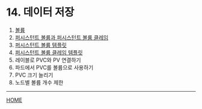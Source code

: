 # 14. 데이터 저장

1. [볼륨](./01.md)
2. [퍼시스턴트 볼륨과 퍼시스턴트 볼륨 클레임](./02.md)
3. [퍼시스턴트 볼륨 템플릿](./03.md)
4. [퍼시스턴트 볼륨 클레임 템플릿](./04.md)
5. 레이블로 PVC와 PV 연결하기
6. 파드에서 PVC를 볼륨으로 사용하기
7. PVC 크기 늘리기
8. 노드별 볼륨 개수 제한

-----
[HOME](../README.md)
